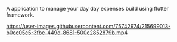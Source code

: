 A application to manage your day day expenses build using flutter framework.

https://user-images.githubusercontent.com/75742974/215699013-b0cc05c5-3fbe-449d-8681-500c2852879b.mp4


